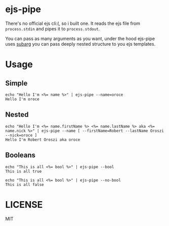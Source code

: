 ejs-pipe
====

There's no official ejs cli:(, so i built one. It reads the ejs file from `process.stdin` and pipes it to `process.stdout`. 

You can pass as many arguments as you want, under the hood ejs-pipe uses [subarg](https://www.npmjs.com/package/subarg) you can pass deeply nested structure to you ejs templates.

# Usage

## Simple

```
echo "Hello I'm <%= name %>" | ejs-pipe --name=oroce
Hello I'm oroce
```

## Nested

```
echo "Hello I'm <%= name.firstName %> <%= name.lastName %> aka <%= name.nick %>" | ejs-pipe --name [ --firstName=Robert --lastName Oroszi --nick=oroce ]
Hello I'm Robert Oroszi aka oroce
```

## Booleans

```
echo "This is all <%= bool %>" | ejs-pipe --bool
This is all true
```

```
echo "This is all <%= bool %>" | ejs-pipe --no-bool
This is all false
```

# LICENSE

MIT
